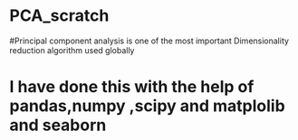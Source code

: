# PCA_scratch


#Principal component analysis is one of the most important Dimensionality reduction algorithm used globally 

# I have done this with the help of pandas,numpy ,scipy and matplolib and seaborn
